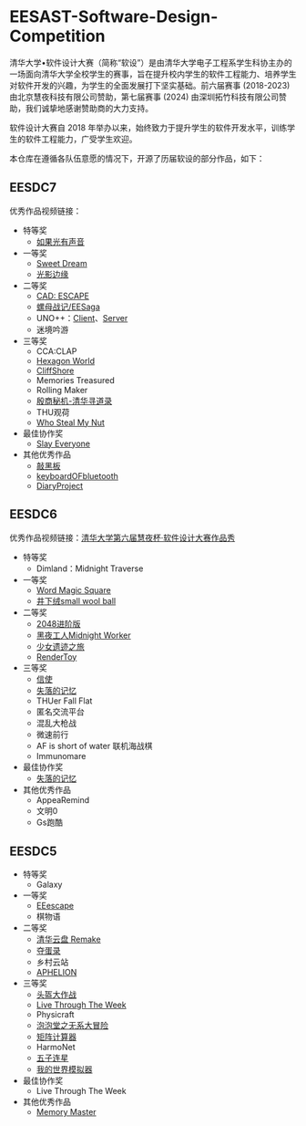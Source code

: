 # EESAST-Software-Design-Competition

清华大学•软件设计大赛（简称“软设”）是由清华大学电子工程系学生科协主办的一场面向清华大学全校学生的赛事，旨在提升校内学生的软件工程能力、培养学生对软件开发的兴趣，为学生的全面发展打下坚实基础。前六届赛事 (2018-2023) 由北京慧夜科技有限公司赞助，第七届赛事 (2024) 由深圳拓竹科技有限公司赞助，我们诚挚地感谢赞助商的大力支持。

软件设计大赛自 2018 年举办以来，始终致力于提升学生的软件开发水平，训练学生的软件工程能力，广受学生欢迎。

本仓库在遵循各队伍意愿的情况下，开源了历届软设的部分作品，如下：

## EESDC7
优秀作品视频链接：
- 特等奖
  - [如果光有声音](https://github.com/EESAST-Software-Design-Competition/EESDC7-Light)
- 一等奖
  - [Sweet Dream](https://github.com/EESAST-Software-Design-Competition/EESDC7-Sweet_Dream)
  - [光影边缘](https://github.com/EESAST-Software-Design-Competition/EESDC7-EdgeofLightAndShadow)
- 二等奖
  - [CAD: ESCAPE](https://github.com/DragonAura/EESDC7-Stick_Figure_vs_CAD)
  - [螺母战记/EESaga](https://github.com/EESAST-Software-Design-Competition/EESDC7-EESaga)
  - UNO++：[Client](https://github.com/EESAST-Software-Design-Competition/EESDC7-UnoClient)、[Server](https://github.com/EESAST-Software-Design-Competition/EESDC7-UnoServer)
  - 迷境吟游
- 三等奖
  - CCA:CLAP
  - [Hexagon World](https://github.com/EESAST-Software-Design-Competition/EESDC7-HexagonWorld)
  - [CliffShore](https://github.com/EESAST-Software-Design-Competition/EESDC7-CliffShore)
  - Memories Treasured
  - Rolling Maker
  - [殷商秘机-清华寻道录](https://github.com/EESAST-Software-Design-Competition/EESDC7-TsinghuaAdventure)
  - THU观荷
  - [Who Steal My Nut](https://github.com/EESAST-Software-Design-Competition/EESDC7-WhoStealMyNut)
- 最佳协作奖
  - [Slay Everyone](https://github.com/EESAST-Software-Design-Competition/EESDC7-SlayEveryone)
- 其他优秀作品
  - [敲黑板](https://github.com/EESAST-Software-Design-Competition/EESDC7-Blackboard)
  - [keyboardOFbluetooth](https://github.com/EESAST-Software-Design-Competition/EESDC7-keyboardOFbluetooth)
  - [DiaryProject](https://github.com/EESAST-Software-Design-Competition/EESDC7-CSimpleSchedule)

## EESDC6
优秀作品视频链接：[清华大学第六届慧夜杯·软件设计大赛作品秀](https://www.bilibili.com/video/BV19M4y1877f/?spm_id_from=333.999.0.0&vd_source=e7f5f92e69d319223b8ff0631c6b1117)
- 特等奖
  - Dimland：Midnight Traverse
- 一等奖
  - [Word Magic Square](https://github.com/EESAST-Software-Design-Competition/EESDC6-Word-Magic-Square)
  - [井下绒small wool ball](https://github.com/EESAST-Software-Design-Competition/EESDC6-small-wool-ball)
- 二等奖
  - [2048进阶版](https://github.com/EESAST-Software-Design-Competition/EESDC6-2048-Advanced-Version)
  - [黑夜工人Midnight Worker](https://github.com/EESAST-Software-Design-Competition/EESDC6-Midnight-Worker)
  - [少女遗迹之旅](https://github.com/EESAST-Software-Design-Competition/EESDC6-Maiden-Journey-to-the-Ruins)
  - [RenderToy](https://github.com/EESAST-Software-Design-Competition/EESDC6-RenderToy)
- 三等奖
  - [信使](https://github.com/EESAST-Software-Design-Competition/EESDC6-Messengers)
  - [失落的记忆](https://github.com/EESAST-Software-Design-Competition/EESDC6-The-Lost-Memories)
  - THUer Fall Flat
  - 匿名交流平台
  - 混乱大枪战
  - 微速前行
  - AF is short of water 联机海战棋
  - Immunomare
- 最佳协作奖
  - [失落的记忆](https://github.com/EESAST-Software-Design-Competition/EESDC6-The-Lost-Memories)
- 其他优秀作品
  - AppeaRemind
  - 文明0
  - Gs跑酷

## EESDC5
- 特等奖
  - Galaxy
- 一等奖
  - [EEescape](https://github.com/EESAST-Software-Design-Competition/EESDC5-EEescape)
  - 棋物语
- 二等奖
  - [清华云盘 Remake](https://github.com/EESAST-Software-Design-Competition/EESDC5-Tsinghua-Cloud-Remake)
  - [夺蛋录](https://github.com/EESAST-Software-Design-Competition/EESDC5-Egg-Snatchers)
  - 乡村云站
  - [APHELION](https://github.com/EESAST-Software-Design-Competition/EESDC5-APHELION)
- 三等奖
  - [头盔大作战](https://github.com/EESAST-Software-Design-Competition/EESDC5-Helmet-Battle)
  - [Live Through The Week](https://github.com/EESAST-Software-Design-Competition/EESDC5-Live-Through-The-Week)
  - Physicraft
  - [泡泡堂之无系大冒险](https://github.com/EESAST-Software-Design-Competition/EESDC5-Bubble-Hall-EEAdventure)
  - [矩阵计算器](https://github.com/EESAST-Software-Design-Competition/EESDC5-Matrix)
  - HarmoNet
  - [五子连星](https://github.com/EESAST-Software-Design-Competition/EESDC5-Five-Stars-Collinear)
  - [我的世界模拟器](https://github.com/EESAST-Software-Design-Competition/EESDC5-Minecraft-Simulator)
- 最佳协作奖
  - Live Through The Week
- 其他优秀作品
  - [Memory Master](https://github.com/EESAST-Software-Design-Competition/EESDC5-Memory-Master)
